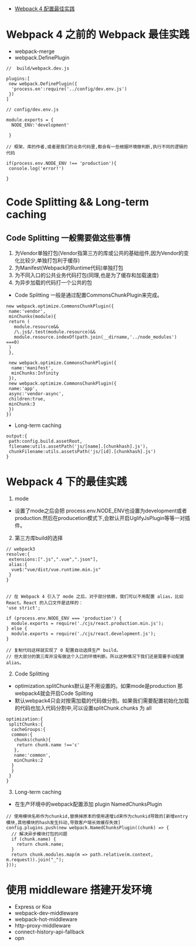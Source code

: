 * [Webpack 4 配置最佳实践](https://juejin.im/post/5b304f1f51882574c72f19b0)

# Webpack 4 之前的 Webpack 最佳实践
* webpack-merge
* webpack.DefinePlugin


```
//  build/webpack.dev.js

plugins:[
 new webpack.DefinePlugin({
  'process.en':require('../config/dev.env.js')
 })
]

// config/dev.env.js

module.exports = {
  NODE_ENV:'development'

 }

// 框架、库的作者,或者是我们的业务代码里,都会有一些根据环境做判断,执行不同的逻辑的代码

if(process.env.NODE_ENV !== 'production'){
 console.log('error!')

}
```

# Code Splitting && Long-term caching

## Code Splitting 一般需要做这些事情
1. 为Vendor单独打包(Vendor指第三方的库或公共的基础组件,因为Vendor的变化比较少,单独打包利于缓存)
2. 为Manifest(Webpack的Runtime代码)单独打包
3. 为不同入口的公共业务代码打包(同理,也是为了缓存和加载速度)
4. 为异步加载的代码打一个公共的包

* Code Splitting 一般是通过配置CommonsChunkPlugin来完成。
```
new webpack.optimize.CommonsChunkPlugin({
 name:'vendor',
 minChunks(module){
 return (
   module.resource&&
   /\.js$/.test(module.resource)&&
   module.resource.indexOf(path.join(__dirname,'../node_modules') ===0)
 )
 },

 new webpack.optimize.CommonsChunkPlugin({
  name:'manifest',
  minChunks:Infinity
 }),
 new webpack.optimize.CommonsChunkPlugin({
 name:'app',
 async:'vendor-async',
 children:true,
 minChunk:3
 })
})

```
* Long-term caching
```
output:{
 path:config.build.assetRoot,
 filename:utils.assetPath('js/[name].[chunkhash].js'),
 chunkFilename:utils.assetsPath('js/[id].[chunkhash].js')
}

```

# Webpack 4 下的最佳实践

1. mode
* 设置了mode之后会把 process.env.NODE_ENV也设置为development或者 production.然后在producetion模式下,会默认开启UglifyJsPlugin等等一对插件。


2. 第三方库build的选择
```
// webpack3
resolve:{
 extensions:[".js",".vue",".json"],
 alias:{
  vue$:"vue/dist/vue.runtime.min.js"
 }
}


// 在 Webpack 4 引入了 mode 之后，对于部分依赖，我们可以不用配置 alias，比如 React。React 的入口文件是这样的：
'use strict';

if (process.env.NODE_ENV === 'production') {
  module.exports = require('./cjs/react.production.min.js');
} else {
  module.exports = require('./cjs/react.development.js');
}

// 复制代码这样就实现了 0 配置自动选择生产 build。
// 但大部分的第三库并没有做这个入口的环境判断。所以这种情况下我们还是需要手动配置 alias。
```

2. Code Splitting
* optimization.splitChunks默认是不用设置的。如果mode是production 那webpack4就会开启Code Spliting
* 默认webpack4只会对按需加载的代码做分割。如果我们需要配置初始化加载的代码也加入代码分割中,可以设置splitChunk.chunks 为 all


```
optimization:{
 splitChunks:{
  cacheGroups:{
  common:{
   chunks(chunk){
    return chunk.name !=='c'
   },
   name:'common',
   minChunks:2
  }
  }
 }
}
```

3. Long-term caching
* 在生产环境中的webpack配置添加 plugin NamedChunksPlugin

```
// 使用模块名称作为chunkid,替换掉原本的使用递增id来作为chunkid导致的[新增entry模块,其他模块的hash发生抖动,导致客户端长效缓存失效]
config.plugins.push(new webpack.NamedChunksPlugin((chunk) => {
  // 解决异步模块打包的问题
  if (chunk.name) {
    return chunk.name;
  }
  return chunk.modules.map(m => path.relative(m.context, m.request)).join("_");
}));

```

# 使用 middleware 搭建开发环境
* Express or Koa
* webpack-dev-middleware
* webpack-hot-middleware
* http-proxy-middleware
* connect-history-api-fallback
* opn
